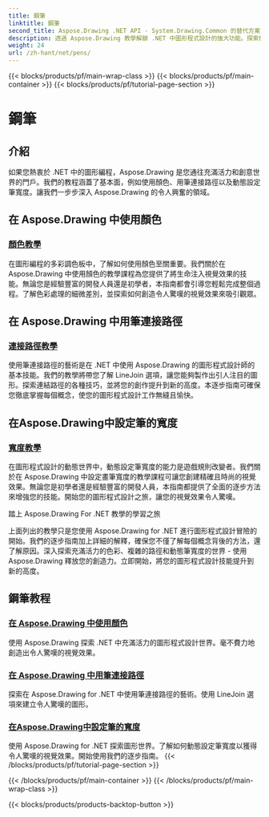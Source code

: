 ```yaml
---
title: 鋼筆
linktitle: 鋼筆
second_title: Aspose.Drawing .NET API - System.Drawing.Common 的替代方案
description: 透過 Aspose.Drawing 教學解鎖 .NET 中圖形程式設計的強大功能。探索色彩操縱、路徑連接和動態筆寬度設置，以獲得令人驚嘆的視覺效果。
weight: 24
url: /zh-hant/net/pens/
---
```


{{< blocks/products/pf/main-wrap-class >}}
{{< blocks/products/pf/main-container >}}
{{< blocks/products/pf/tutorial-page-section >}}

# 鋼筆


## 介紹

如果您熱衷於 .NET 中的圖形編程，Aspose.Drawing 是您通往充滿活力和創意世界的門戶。我們的教程涵蓋了基本面，例如使用顏色、用筆連接路徑以及動態設定筆寬度。讓我們一步步深入 Aspose.Drawing 的令人興奮的領域。

## 在 Aspose.Drawing 中使用顏色

### [顏色教學](./colors/)

在圖形編程的多彩調色板中，了解如何使用顏色至關重要。我們關於在 Aspose.Drawing 中使用顏色的教學課程為您提供了將生命注入視覺效果的技能。無論您是經驗豐富的開發人員還是初學者，本指南都會引導您輕鬆完成整個過程。了解色彩處理的細微差別，並探索如何創造令人驚嘆的視覺效果來吸引觀眾。

## 在 Aspose.Drawing 中用筆連接路徑

### [連接路徑教學](./join/)

使用筆連接路徑的藝術是在 .NET 中使用 Aspose.Drawing 的圖形程式設計師的基本技能。我們的教學將帶您了解 LineJoin 選項，讓您能夠製作出引人注目的圖形。探索連結路徑的各種技巧，並將您的創作提升到新的高度。本逐步指南可確保您徹底掌握每個概念，使您的圖形程式設計工作無縫且愉快。

## 在Aspose.Drawing中設定筆的寬度

### [寬度教學](./width/)

在圖形程式設計的動態世界中，動態設定筆寬度的能力是遊戲規則改變者。我們關於在 Aspose.Drawing 中設定畫筆寬度的教學課程可讓您創建精確且時尚的視覺效果。無論您是初學者還是經驗豐富的開發人員，本指南都提供了全面的逐步方法來增強您的技能。開始您的圖形程式設計之旅，讓您的視覺效果令人驚嘆。

踏上 Aspose.Drawing For .NET 教學的學習之旅

上面列出的教學只是您使用 Aspose.Drawing for .NET 進行圖形程式設計冒險的開始。我們的逐步指南加上詳細的解釋，確保您不僅了解每個概念背後的方法，還了解原因。深入探索充滿活力的色彩、複雜的路徑和動態筆寬度的世界 - 使用 Aspose.Drawing 釋放您的創造力。立即開始，將您的圖形程式設計技能提升到新的高度。
## 鋼筆教程
### [在 Aspose.Drawing 中使用顏色](./colors/)
使用 Aspose.Drawing 探索 .NET 中充滿活力的圖形程式設計世界。毫不費力地創造出令人驚嘆的視覺效果。
### [在 Aspose.Drawing 中用筆連接路徑](./join/)
探索在 Aspose.Drawing for .NET 中使用筆連接路徑的藝術。使用 LineJoin 選項來建立令人驚嘆的圖形。
### [在Aspose.Drawing中設定筆的寬度](./width/)
使用 Aspose.Drawing for .NET 探索圖形世界。了解如何動態設定筆寬度以獲得令人驚嘆的視覺效果。開始使用我們的逐步指南。
{{< /blocks/products/pf/tutorial-page-section >}}

{{< /blocks/products/pf/main-container >}}
{{< /blocks/products/pf/main-wrap-class >}}

{{< blocks/products/products-backtop-button >}}
